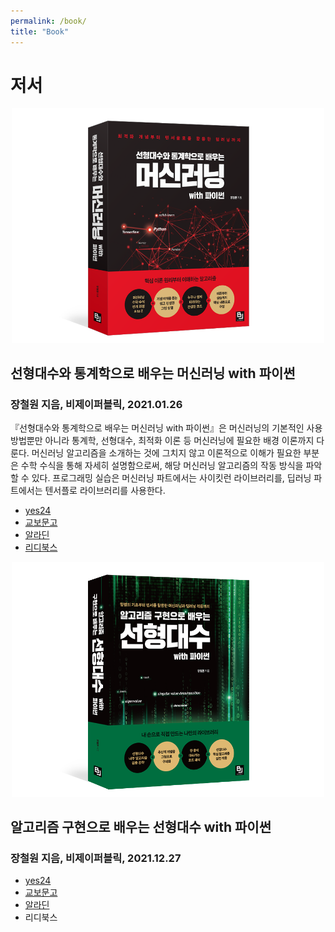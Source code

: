 ```yaml
---
permalink: /book/
title: "Book"
---
```


# 저서    


<center><img src="/assets/images/book/ml_by_la_stat.png" width="500"></center>   


## 선형대수와 통계학으로 배우는 머신러닝 with 파이썬  
### 장철원 지음, 비제이퍼블릭, 2021.01.26    

『선형대수와 통계학으로 배우는 머신러닝 with 파이썬』은 머신러닝의 기본적인 사용 방법뿐만 아니라 통계학, 선형대수, 최적화 이론 등 머신러닝에 필요한 배경 이론까지 다룬다. 머신러닝 알고리즘을 소개하는 것에 그치지 않고 이론적으로 이해가 필요한 부분은 수학 수식을 통해 자세히 설명함으로써, 해당 머신러닝 알고리즘의 작동 방식을 파악할 수 있다. 프로그래밍 실습은 머신러닝 파트에서는 사이킷런 라이브러리를, 딥러닝 파트에서는 텐서플로 라이브러리를 사용한다. 

 * [yes24](http://www.yes24.com/Product/Goods/97032765?OzSrank=1)   
 * [교보문고](http://www.kyobobook.co.kr/product/detailViewKor.laf?ejkGb=KOR&mallGb=KOR&barcode=9791165920395&orderClick=LAG&Kc=)  
 * [알라딘](https://www.aladin.co.kr/shop/wproduct.aspx?ItemId=262038358)   
 * [리디북스](https://ridibooks.com/books/3780000100?_s=search&_q=%EC%9E%A5%EC%B2%A0%EC%9B%90)  


<center><img src="/assets/images/book/linear_algebra_with_python.png" width="500"></center>   


## 알고리즘 구현으로 배우는 선형대수 with 파이썬
### 장철원 지음, 비제이퍼블릭, 2021.12.27

* [yes24](http://www.yes24.com/Product/Goods/105772247)
* [교보문고](http://www.kyobobook.co.kr/product/detailViewKor.laf?ejkGb=KOR&mallGb=KOR&barcode=9791165921125&orderClick=LEa&Kc=)
* [알라딘](https://www.aladin.co.kr/shop/wproduct.aspx?ItemId=285412337)
* 리디북스


